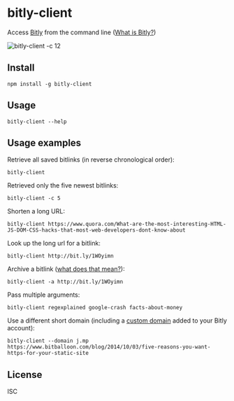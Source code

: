 # bitly-client

Access [Bitly](https://bitly.com/) from the command line ([What is Bitly?](http://support.bitly.com/knowledgebase/articles/77224-what-is-bitly))

![bitly-client -c 12](http://specious.github.io/bitly-client/screenshots/bitly-client-1.1.5.png "bitly-client@1.1.5")

## Install

```
npm install -g bitly-client
```

## Usage

```
bitly-client --help
```

## Usage examples

Retrieve all saved bitlinks (in reverse chronological order):

```
bitly-client
```

Retrieved only the five newest bitlinks:

```
bitly-client -c 5
```

Shorten a long URL:

```
bitly-client https://www.quora.com/What-are-the-most-interesting-HTML-JS-DOM-CSS-hacks-that-most-web-developers-dont-know-about
```

Look up the long url for a bitlink:

```
bitly-client http://bit.ly/1WOyimn
```

Archive a bitlink ([what does that mean?](http://support.bitly.com/knowledgebase/articles/154192-how-do-i-delete-a-bitlink)):

```
bitly-client -a http://bit.ly/1WOyimn
```

Pass multiple arguments:

```
bitly-client regexplained google-crash facts-about-money
```

Use a different short domain (including a [custom domain](https://support.bitly.com/hc/articles/230558107-What-is-a-Branded-Short-Domain-bsd-and-how-do-I-get-one-) added to your Bitly account):

```
bitly-client --domain j.mp https://www.bitballoon.com/blog/2014/10/03/five-reasons-you-want-https-for-your-static-site
```

## License

ISC
